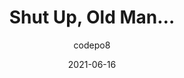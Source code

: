 ---
author: codepo8
date: 2021-06-16
tags:
  - meta
target_url: https://christianheilmann.com/2021/06/16/shut-up-old-man/
title: Shut Up, Old Man…
---